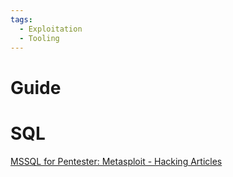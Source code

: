 ```yaml
---
tags:
  - Exploitation
  - Tooling
---
```


# Guide


# SQL

[MSSQL for Pentester: Metasploit - Hacking Articles](https://www.hackingarticles.in/mssql-for-pentester-metasploit/)